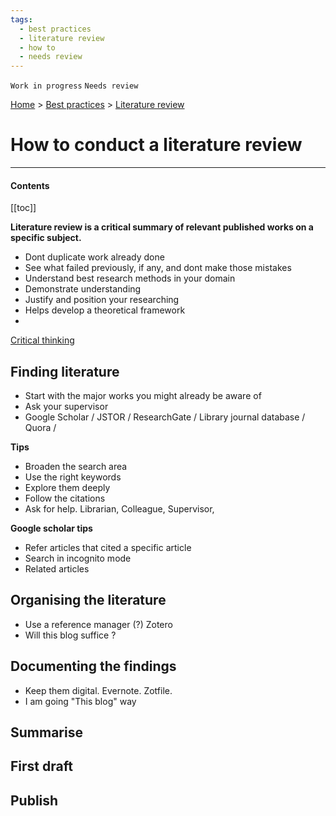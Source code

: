 ```yaml
---
tags:
  - best practices
  - literature review
  - how to
  - needs review
---
```


`Work in progress` `Needs review`

[Home](/) > [Best practices](/guides/) > [Literature review](/guides/#literature-review)

# How to conduct a literature review

---
#### Contents
[[toc]]

**Literature review is a critical summary of relevant published works on a specific subject.**


- Dont duplicate work already done
- See what failed previously, if any, and dont make those mistakes
- Understand best research methods in your domain
- Demonstrate understanding
- Justify and position your researching
- Helps develop a theoretical framework
-

[Critical thinking](https://www.mscc.edu/documents/qep/qep.literature-review.pdf)

## Finding literature

- Start with the major works you might already be aware of
- Ask your supervisor
- Google Scholar / JSTOR / ResearchGate / Library journal database / Quora /

**Tips**
- Broaden the search area
- Use the right keywords
- Explore them deeply
- Follow the citations
- Ask for help. Librarian, Colleague, Supervisor,

**Google scholar tips**
- Refer articles that cited a specific article
- Search in incognito mode
- Related articles

## Organising the literature

- Use a reference manager (?) Zotero
- Will this blog suffice ?

## Documenting the findings

- Keep them digital. Evernote. Zotfile.
- I am going "This blog" way

## Summarise

## First draft

## Publish
